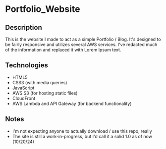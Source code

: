 # Portfolio_Website

## Description
This is the website I made to act as a simple Portfolio / Blog. It's designed to be fairly responsive and utilizes several AWS services. I've redacted much of the information and replaced it with Lorem Ipsum text.

## Technologies
- HTML5
- CSS3 (with media queries)
- JavaScript
- AWS S3 (for hosting static files)
- CloudFront
- AWS Lambda and API Gateway (for backend functionality)

## Notes
- I'm not expecting anyone to actually download / use this repo, really
- The site is still a work-in-progress, but I'd call it a solid 1.0 as of now (10/20/24)

